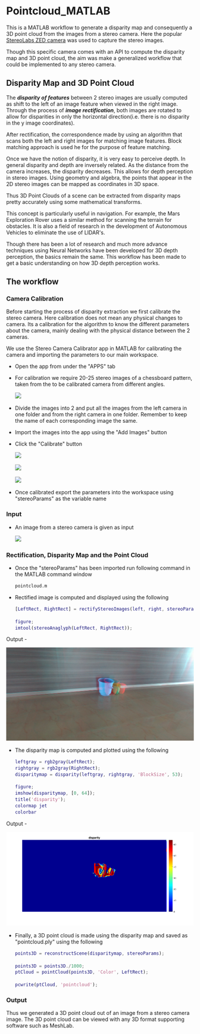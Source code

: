 # Pointcloud_MATLAB

This is a MATLAB workflow to generate a disparity map and consequently a 3D point cloud from the images from a stereo camera. Here the popular [StereoLabs ZED camera](https://www.stereolabs.com/zed/) was used to capture the stereo images.

Though this specific camera comes with an API to compute the disparity map and 3D point cloud, the aim was make a generalized workflow that could be implemented to any stereo camera.

## Disparity Map and 3D Point Cloud

The **_disparity of features_** between 2 stereo images are usually computed as shift to the left of an image feature when viewed in the right image. Through the process of **_image rectification_**, both images are rotated to allow for disparities in only the horizontal direction(i.e. there is no disparity in the y image coordinates).

After rectification, the correspondence made by using an algorithm that scans both the left and right images for matching image features. Block matching approach is used he for the purpose of feature matching.

Once we have the notion of disparity, it is very easy to perceive depth. In general disparity and depth are inversely related. As the distance from the camera increases, the disparity decreases. This allows for depth perception in stereo images. Using geometry and algebra, the points that appear in the 2D stereo images can be mapped as coordinates in 3D space.

Thus 3D Point Clouds of a scene can be extracted from disparity maps pretty accurately using some mathematical transforms.

This concept is particularly useful in navigation. For example, the Mars Exploration Rover uses a similar method for scanning the terrain for obstacles. It is also a field of research in the development of Autonomous Vehicles to eliminate the use of LIDAR's.

Though there has been a lot of research and much more advance techniques using Neural Networks have been developed for 3D depth perception, the basics remain the same. This workflow has been made to get a basic understanding on how 3D depth perception works.

## The workflow
### Camera Calibration
Before starting the process of disparity extraction we first calibrate the stereo camera.
Here calibration does not mean any physical changes to camera. Its a calibration for the algorithm to know the different parameters about the camera, mainly dealing with the physical distance between the 2 cameras.

We use the Stereo Camera Calibrator app in MATLAB for calibrating the camera and importing the parameters to our main workspace.

* Open the app from under the "APPS" tab
* For calibration we require 20-25 stereo images of a chessboard pattern, taken from the to be calibrated camera from different angles.

  ![]("images/calibate24.png")
* Divide the images into 2 and put all the images from the left camera in one folder and from the right camera in one folder. Remember to keep the name of each corresponding image the same.
* Import the images into the app using the "Add Images" button
* Click the "Calibrate" button

  ![]("images/callibration1.png")

  ![]("images/callibration2.png")

  ![]("images/callibration3.png")
* Once calibrated export the parameters into the workspace using "stereoParams" as the variable name

### Input
* An image from a stereo camera is given as input

  ![](images/depthsense12.png)
### Rectification, Disparity Map and the Point Cloud
* Once the "stereoParams" has been imported run following command in the MATLAB command window
  ```bash
  pointcloud.m
  ```
* Rectified image is computed and displayed using the following
  ```matlab
  [LeftRect, RightRect] = rectifyStereoImages(left, right, stereoParams, 'OutputView', 'valid');

  figure;
  imtool(stereoAnaglyph(LeftRect, RightRect));
  ```
Output -

  ![](images/image1.png)
* The disparity map is computed and plotted using the following
  ```matlab
  leftgray = rgb2gray(LeftRect);
  rightgray = rgb2gray(RightRect);
  disparitymap = disparity(leftgray, rightgray, 'BlockSize', 53);

  figure;
  imshow(disparitymap, [0, 64]);
  title('disparity');
  colormap jet
  colorbar
  ```
Output -

  ![](images/image2.png)
* Finally, a 3D point cloud is made using the disparity map and saved as "pointcloud.ply" using the following
  ```matlab
  points3D = reconstructScene(disparitymap, stereoParams);

  points3D = points3D./1000;
  ptCloud = pointCloud(points3D, 'Color', LeftRect);

  pcwrite(ptCloud, 'pointcloud');
  ```
### Output

Thus we generated a 3D point cloud out of an image from a stereo camera image. The 3D point cloud can be viewed with any 3D format supporting software such as MeshLab.
